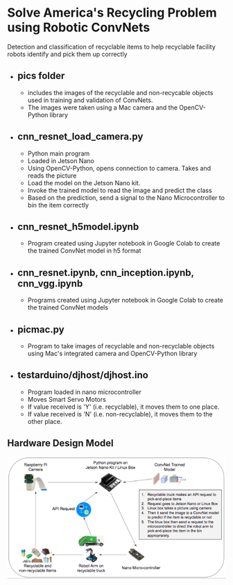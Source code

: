 # Solve America's Recycling Problem using Robotic ConvNets
Detection and classification of recyclable items to help recyclable facility robots identify and pick them up correctly

 - ## pics folder
   - includes the images of the recyclable and non-recycable objects used in training and validation of ConvNets. 
   - The images were taken using a Mac camera and the OpenCV-Python library
 
 - ## cnn_resnet_load_camera.py
   - Python main program
   - Loaded in Jetson Nano
   - Using OpenCV-Python, opens connection to camera. Takes and reads the picture
   - Load the model on the Jetson Nano kit.
   - Invoke the trained model to read the image and predict the class
   - Based on the prediction, send a signal to the Nano Microcontroller to bin the item correctly
   
 - ## cnn_resnet_h5model.ipynb
   - Program created using Jupyter notebook in Google Colab to create the trained ConvNet model in h5 format
   
 - ## cnn_resnet.ipynb, cnn_inception.ipynb, cnn_vgg.ipynb
   - Programs created using Jupyter notebook in Google Colab to create the trained ConvNet models
   
 - ## picmac.py
   - Program to take images of recyclable and non-recyclable objects using Mac's integrated camera and OpenCV-Python library

 - ## testarduino/djhost/djhost.ino
   - Program loaded in nano microcontroller
   - Moves Smart Servo Motors
   - If value received is 'Y' (i.e. recyclable), it moves them to one place. 
   - If value received is 'N' (i.e. non-recyclable), it moves them to the other place. 

## Hardware Design Model
![alt text](Science_Fair/hardware_model.png "Hardware Design Model")
